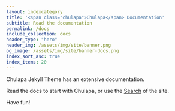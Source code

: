 ```yaml
---
layout: indexcategory
title: '<span class="chulapa">Chulapa</span> Documentation'
subtitle: Read the documentation
permalink: /docs
include_collection: docs
header_type: "hero"
header_img: /assets/img/site/banner.png
og_image: /assets/img/site/banner-docs.png
index_sort_asc: true
index_items: 20
---
```


<span class="chulapa">Chulapa</span> Jekyll Theme has an extensive documentation.

Read the docs to start with <span class="chulapa">Chulapa</span>, or use
the [Search](https://dieghernan.github.io/chulapa/search) of the site.


Have fun!
